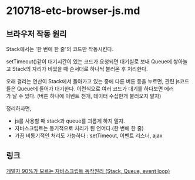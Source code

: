 # 210718-etc-browser-js.md

## 브라우저 작동 원리

Stack에서는 '한 번에 한 줄'의 코드만 작동시킨다.

setTimeout()같이 대기시간이 있는 코드가 요청되면 대기실로 보내 Queue에 쌓아놀고 Stack의 자리가 비었을 때 순서대로 하나씩 불러온 후 처리한다.

오래 걸리는 연산이 Stack에서 돌아가고 있는 중에 다른 버튼 등을 누르면, 관련 js코드들은 Queue에 들어가 대기한다. 이런식으로 여러 코드가 대기를 하다보면 에러가 날 수 있다. (버튼 하나에 이벤트 천개, 데이터 수십만개 불러오지 말자)

정리하자면,

- js를 사용할 때 stack과 queue를 괴롭게 하지 말자.
- 자바스크립트는 동기적으로 처리가 된 언어다.(한 번에 한 줄)
- 가끔 비동기적인 처리도 가능하다 : setTimeout, 이벤트 리스너, ajax

## 링크

[개발자 90%가 모르는 자바스크립트 동작원리 (Stack, Queue, event loop)](https://www.youtube.com/watch?v=v67LloZ1ieI)
